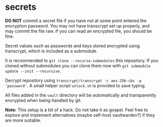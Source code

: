 # secrets

**DO NOT** commit a secret file if you have not at some point entered the encryption password.
You may not have transcrypt set up properly, and may commit the file raw.
If you can read an encrypted file, you should be fine.

Secret values such as passwords and keys stored encrypted using transcrypt, which is included as a submodule.

It is recommended to `git clone --recurse-submodules` this repository. If you cloned without submodules you can clone them now with `git submodule update --init --recursive`.

Decrypt repository using `transcrypt/transcrypt -c aes-256-cbc -p 'password'`. A small helper script `unlock.sh` is provided to save typing.

All files added in the `vault` directory will be automatically and transparently encrypted when being handled by git.

**Note:** This setup is a bit of a hack. Do not take it as gospel. Feel free to explore and implement alternatives (maybe self-host vaultwarden?) if they are more suitable.
